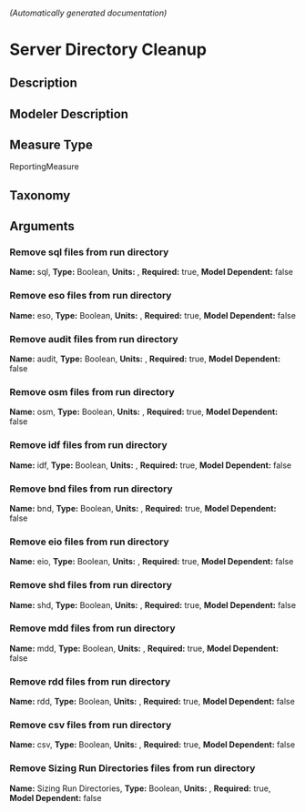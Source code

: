 

###### (Automatically generated documentation)

# Server Directory Cleanup

## Description


## Modeler Description


## Measure Type
ReportingMeasure

## Taxonomy


## Arguments


### Remove sql files from run directory

**Name:** sql,
**Type:** Boolean,
**Units:** ,
**Required:** true,
**Model Dependent:** false

### Remove eso files from run directory

**Name:** eso,
**Type:** Boolean,
**Units:** ,
**Required:** true,
**Model Dependent:** false

### Remove audit files from run directory

**Name:** audit,
**Type:** Boolean,
**Units:** ,
**Required:** true,
**Model Dependent:** false

### Remove osm files from run directory

**Name:** osm,
**Type:** Boolean,
**Units:** ,
**Required:** true,
**Model Dependent:** false

### Remove idf files from run directory

**Name:** idf,
**Type:** Boolean,
**Units:** ,
**Required:** true,
**Model Dependent:** false

### Remove bnd files from run directory

**Name:** bnd,
**Type:** Boolean,
**Units:** ,
**Required:** true,
**Model Dependent:** false

### Remove eio files from run directory

**Name:** eio,
**Type:** Boolean,
**Units:** ,
**Required:** true,
**Model Dependent:** false

### Remove shd files from run directory

**Name:** shd,
**Type:** Boolean,
**Units:** ,
**Required:** true,
**Model Dependent:** false

### Remove mdd files from run directory

**Name:** mdd,
**Type:** Boolean,
**Units:** ,
**Required:** true,
**Model Dependent:** false

### Remove rdd files from run directory

**Name:** rdd,
**Type:** Boolean,
**Units:** ,
**Required:** true,
**Model Dependent:** false

### Remove csv files from run directory

**Name:** csv,
**Type:** Boolean,
**Units:** ,
**Required:** true,
**Model Dependent:** false

### Remove Sizing Run Directories files from run directory

**Name:** Sizing Run Directories,
**Type:** Boolean,
**Units:** ,
**Required:** true,
**Model Dependent:** false




